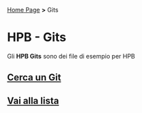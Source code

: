 [Home Page](https://dev.hpbdev.cf/) **>** Gits

# HPB - Gits 
Gli **HPB Gits** sono dei file di esempio per HPB

## [Cerca un Git](https://dev.hpbdev.cf/gits/search)

## [Vai alla lista](https://dev.hpbdev.cf/gits/listAll)


